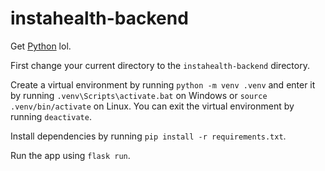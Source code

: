 # instahealth-backend

Get [Python](https://www.python.org/downloads/) lol.

First change your current directory to the `instahealth-backend` directory.

Create a virtual environment by running `python -m venv .venv` and enter it by running `.venv\Scripts\activate.bat` on Windows or `source .venv/bin/activate` on Linux. You can exit the virtual environment by running `deactivate`.

Install dependencies by running `pip install -r requirements.txt`.

Run the app using `flask run`.

